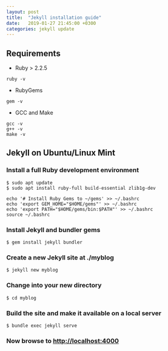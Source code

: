 ```yaml
---
layout: post
title:  "Jekyll installation guide"
date:   2019-01-27 21:45:00 +0300
categories: jekyll update
---
```

## Requirements

- Ruby > 2.2.5
```
ruby -v
```

- RubyGems
```
gem -v
```

- GCC and Make
```
gcc -v
g++ -v
make -v
```

## Jekyll on Ubuntu/Linux Mint

### Install a full Ruby development environment

```
$ sudo apt update
$ sudo apt install ruby-full build-essential zlib1g-dev
```

```
echo '# Install Ruby Gems to ~/gems' >> ~/.bashrc
echo 'export GEM_HOME="$HOME/gems"' >> ~/.bashrc
echo 'export PATH="$HOME/gems/bin:$PATH"' >> ~/.bashrc
source ~/.bashrc
```

### Install Jekyll and bundler gems

```
$ gem install jekyll bundler
```

### Create a new Jekyll site at **./myblog**

```
$ jekyll new myblog
```

### Change into your new directory

```
$ cd myblog
```

### Build the site and make it available on a local server

```
$ bundle exec jekyll serve
```

### Now browse to [http://localhost:4000](http://localhost:4000)

